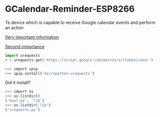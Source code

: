 # GCalendar-Reminder-ESP8266

Te device which is capable to receive Google calendar events and perform an action


[Very important information](https://github.com/mcauser/MicroPython-ESP8266-Nokia-5110-Bitcoin)

[Second importance](https://forum.micropython.org/viewtopic.php?t=5295)


```python
import urequests
r = urequests.get('https://script.google.com/macros/s/(token)/exec')
```

```sh
>>> import upip
>>> upip.install('micropython-urequests')
```

Did it install?
```sh
>>> import os
>>> os.listdir()
['boot.py', 'lib']
>>> os.listdir('lib')
['urequests.py']
```